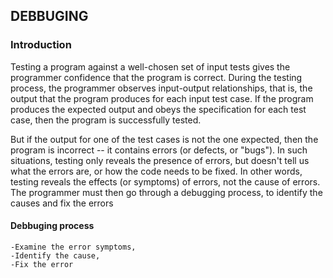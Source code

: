 

## DEBBUGING

### Introduction
Testing a program against a well-chosen set of input tests gives the programmer confidence that the program is correct. During the testing process, the programmer observes input-output relationships, that is, the output that the program produces for each input test case. If the program produces the expected output and obeys the specification for each test case, then the program is successfully tested.

But if the output for one of the test cases is not the one expected, then the program is incorrect -- it contains errors (or defects, or "bugs"). In such situations, testing only reveals the presence of errors, but doesn't tell us what the errors are, or how the code needs to be fixed. In other words, testing reveals the effects (or symptoms) of errors, not the cause of errors. The programmer must then go through a debugging process, to identify the causes and fix the errors

#### Debbuging process 

	-Examine the error symptoms, 
	-Identify the cause, 
	-Fix the error
